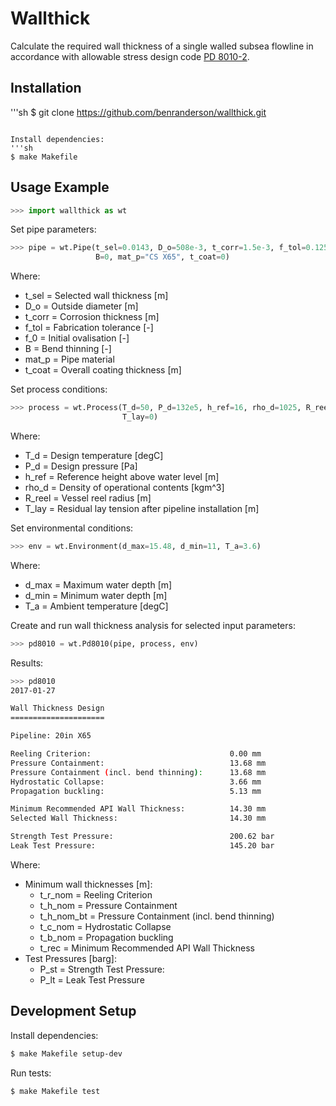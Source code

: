 # Wallthick

Calculate the required wall thickness of a single walled subsea flowline in accordance with allowable stress design code [PD 8010-2](https://shop.bsigroup.com/ProductDetail?pid=000000000030344663).

## Installation

'''sh
$ git clone https://github.com/benranderson/wallthick.git
```

Install dependencies:
'''sh
$ make Makefile
```

## Usage Example

```python
>>> import wallthick as wt
```

Set pipe parameters:

```python
>>> pipe = wt.Pipe(t_sel=0.0143, D_o=508e-3, t_corr=1.5e-3, f_tol=0.125, f_0=0.025,
                   B=0, mat_p="CS X65", t_coat=0)
```
Where:
* t_sel = Selected wall thickness [m]
* D_o = Outside diameter [m]
* t_corr = Corrosion thickness [m]
* f_tol = Fabrication tolerance [-]
* f_0 = Initial ovalisation [-]
* B = Bend thinning [-]
* mat_p = Pipe material
* t_coat = Overall coating thickness [m]

Set process conditions:

```python
>>> process = wt.Process(T_d=50, P_d=132e5, h_ref=16, rho_d=1025, R_reel=0,
                         T_lay=0)
```

Where:
* T_d = Design temperature [degC]
* P_d = Design pressure [Pa]
* h_ref = Reference height above water level [m]
* rho_d = Density of operational contents [kgm^3]
* R_reel = Vessel reel radius [m]
* T_lay = Residual lay tension after pipeline installation [m]

Set environmental conditions:

```python
>>> env = wt.Environment(d_max=15.48, d_min=11, T_a=3.6)
```

Where:
* d_max = Maximum water depth [m]
* d_min = Minimum water depth [m]
* T_a = Ambient temperature [degC]

Create and run wall thickness analysis for selected input parameters:

```python
>>> pd8010 = wt.Pd8010(pipe, process, env)
```

Results:

```sh
>>> pd8010
2017-01-27

Wall Thickness Design
=====================

Pipeline: 20in X65

Reeling Criterion:                               0.00 mm
Pressure Containment:                            13.68 mm
Pressure Containment (incl. bend thinning):      13.68 mm
Hydrostatic Collapse:                            3.66 mm
Propagation buckling:                            5.13 mm

Minimum Recommended API Wall Thickness:          14.30 mm
Selected Wall Thickness:                         14.30 mm

Strength Test Pressure:                          200.62 bar
Leak Test Pressure:                              145.20 bar
```

Where:

* Minimum wall thicknesses [m]: 
    * t_r_nom = Reeling Criterion
    * t_h_nom = Pressure Containment
    * t_h_nom_bt = Pressure Containment (incl. bend thinning)
    * t_c_nom = Hydrostatic Collapse
    * t_b_nom = Propagation buckling
    * t_rec = Minimum Recommended API Wall Thickness
* Test Pressures [barg]:
    * P_st = Strength Test Pressure:
    * P_lt = Leak Test Pressure

## Development Setup

Install dependencies:

```sh
$ make Makefile setup-dev
```

Run tests:

```sh
$ make Makefile test
```
